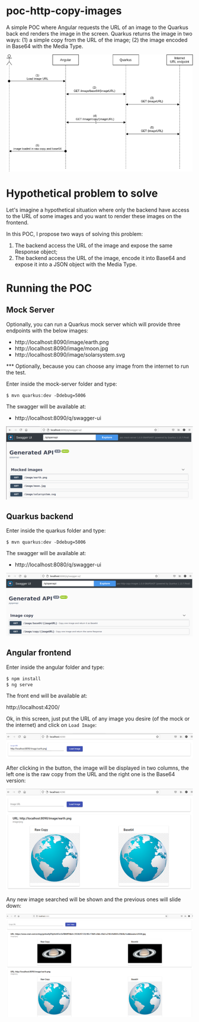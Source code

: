 # poc-http-copy-images

A simple POC where Angular requests the URL of an image to the Quarkus back end renders the image in the screen. Quarkus returns the image in two ways: (1) a simple copy from the URL of the image; (2) the image encoded in Base64 with the Media Type.

![image](./docs/images/poc-http-copy-images.png)

# Hypothetical problem to solve

Let's imagine a hypothetical situation where only the backend have access to the URL of some images and you want to render these images on the frontend.

In this POC, I propose two ways of solving this problem:
1. The backend access the URL of the image and expose the same Response object;
2. The backend access the URL of the image, encode it into Base64 and expose it into a JSON object with the Media Type.


# Running the POC

## Mock Server

Optionally, you can run a Quarkus mock server which will provide three endpoints with the below images:
- http://localhost:8090/image/earth.png
- http://localhost:8090/image/moon.jpg
- http://localhost:8090/image/solarsystem.svg

*** Optionally, because you can choose any image from the internet to run the test.

Enter inside the mock-server folder and type:
```
$ mvn quarkus:dev -Ddebug=5006
```

The swagger will be available at:
- http://localhost:8090/q/swagger-ui

![image](./docs/images/mock-server.png)

## Quarkus backend

Enter inside the quarkus folder and type:
```
$ mvn quarkus:dev -Ddebug=5006
```

The swagger will be available at:
- http://localhost:8080/q/swagger-ui

![image](./docs/images/quarkus-backend.png)

## Angular frontend

Enter inside the angular folder and type:
```
$ npm install
$ ng serve
```

The front end will be available at:

http://localhost:4200/

Ok, in this screen, just put the URL of any image you desire (of the mock or the internet) and click on `Load Image`:

![image](./docs/images/angular-put-url.png)

After clicking in the button, the image will be displayed in two columns, the left one is the raw copy from the URL and the right one is the Base64 version:

![image](./docs/images/angular-earth-image.png)

Any new image searched will be shown and the previous ones will slide down:

![image](./docs/images/angular-saturn-image.png)


